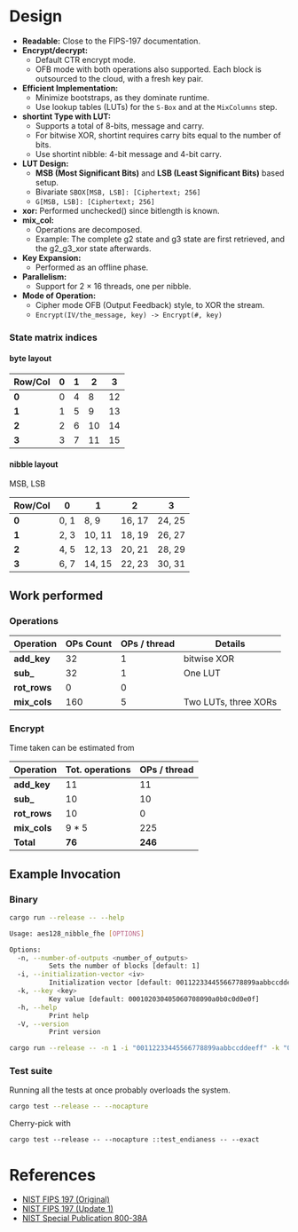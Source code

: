 # Design

- **Readable:** Close to the FIPS-197 documentation.
- **Encrypt/decrypt:** 
  - Default CTR encrypt mode.
  - OFB mode with both operations also supported. Each block is outsourced to the cloud, with a fresh key pair.
- **Efficient Implementation:**
  - Minimize bootstraps, as they dominate runtime.
  - Use lookup tables (LUTs) for the `S-Box` and at the `MixColumns` step.
- **shortint Type with LUT:** 
  - Supports a total of 8-bits, message and carry.
  - For bitwise XOR, shortint requires carry bits equal to the number of bits.
  - Use shortint nibble: 4-bit message and 4-bit carry.
- **LUT Design:**
  - **MSB (Most Significant Bits)** and **LSB (Least Significant Bits)** based setup.
  - Bivariate `SBOX[MSB, LSB]: [Ciphertext; 256]`
  - `G[MSB, LSB]: [Ciphertext; 256]`
- **xor:** Performed unchecked() since bitlength is known.
- **mix_col:**
   - Operations are decomposed.
   - Example: The complete g2 state and g3 state are first retrieved, and the g2_g3_xor state afterwards. 
- **Key Expansion:** 
  - Performed as an offline phase.
- **Parallelism:**
  - Support for 2 × 16 threads, one per nibble.
- **Mode of Operation:**
   - Cipher mode OFB (Output Feedback) style, to XOR the stream.
   - `Encrypt(IV/the_message, key) -> Encrypt(#, key)`

### State matrix indices
#### byte layout

| Row/Col | 0  | 1  | 2  | 3  |
|---------|----|----|----|----|
| **0**   | 0  | 4  | 8  | 12 |
| **1**   | 1  | 5  | 9  | 13 |
| **2**   | 2  | 6  | 10 | 14 |
| **3**   | 3  | 7  | 11 | 15 |

#### nibble layout
MSB, LSB

| Row/Col | 0     | 1       | 2       | 3      |
|---------|-------|---------|---------|--------|
| **0**   | 0, 1  | 8, 9    | 16, 17  | 24, 25 |
| **1**   | 2, 3  | 10, 11  | 18, 19  | 26, 27 |
| **2**   | 4, 5  | 12, 13  | 20, 21  | 28, 29 |
| **3**   | 6, 7  | 14, 15  | 22, 23  | 30, 31 |

## Work performed
### Operations

| Operation    | OPs Count | OPs / thread | Details              |
|--------------|-----------|--------------|----------------------|
| **add_key**  | 32        | 1            | bitwise XOR          |
| **sub_**     | 32        | 1            | One LUT              |
| **rot_rows** | 0         | 0            |                      |
| **mix_cols** | 160       | 5            | Two LUTs, three XORs |

### Encrypt
Time taken can be estimated from

| Operation    | Tot. operations | OPs / thread | 
|--------------|-----------------|--------------|
| **add_key**  | 11              | 11           |
| **sub_**     | 10              | 10           |
| **rot_rows** | 10              | 0            |
| **mix_cols** | 9 * 5           | 225          |
| **Total**    | **76**          | **246**      |   

## Example Invocation
### Binary
```bash
cargo run --release -- --help

Usage: aes128_nibble_fhe [OPTIONS]

Options:
  -n, --number-of-outputs <number_of_outputs>
          Sets the number of blocks [default: 1]
  -i, --initialization-vector <iv>
          Initialization vector [default: 00112233445566778899aabbccddeeff]
  -k, --key <key>
          Key value [default: 000102030405060708090a0b0c0d0e0f]
  -h, --help
          Print help
  -V, --version
          Print version
```

```bash
cargo run --release -- -n 1 -i "00112233445566778899aabbccddeeff" -k "0123456789abcdef0123456789abcdef"
```

### Test suite
Running all the tests at once probably overloads the system.
```bash
cargo test --release -- --nocapture
```
Cherry-pick with
```
cargo test --release -- --nocapture ::test_endianess -- --exact
```

# References
- [NIST FIPS 197 (Original)](https://nvlpubs.nist.gov/nistpubs/fips/nist.fips.197.pdf)
- [NIST FIPS 197 (Update 1)](https://nvlpubs.nist.gov/nistpubs/FIPS/NIST.FIPS.197-upd1.pdf)
- [NIST Special Publication 800-38A](https://nvlpubs.nist.gov/nistpubs/legacy/sp/nistspecialpublication800-38a.pdf)

